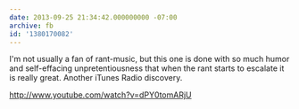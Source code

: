 ```yaml
---
date: 2013-09-25 21:34:42.000000000 -07:00
archive: fb
id: '1380170082'
---
```


I'm not usually a fan of rant-music, but this one is done with so much humor and self-effacing unpretentiousness that when the rant starts to escalate it is really great. Another iTunes Radio discovery.

http://www.youtube.com/watch?v=dPY0tomARjU
